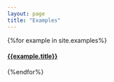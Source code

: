 ```yaml
---
layout: page
title: "Examples"
---
```


{%for example in site.examples%}
 <h4><a href="{{example.url}}">{{example.title}}</a></h4>
{%endfor%}